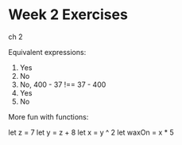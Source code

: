 # Week 2 Exercises

ch 2

Equivalent expressions:

1.  Yes
2.  No
3.  No, 400 - 37 !== 37 - 400
4.  Yes
5.  No

More fun with functions:

let z = 7
let y = z + 8
let x = y ^ 2
let waxOn = x \* 5
